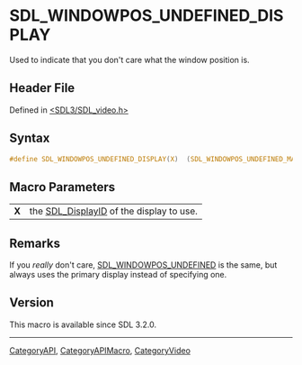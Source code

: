 # SDL_WINDOWPOS_UNDEFINED_DISPLAY

Used to indicate that you don't care what the window position is.

## Header File

Defined in [<SDL3/SDL_video.h>](https://github.com/libsdl-org/SDL/blob/main/include/SDL3/SDL_video.h)

## Syntax

```c
#define SDL_WINDOWPOS_UNDEFINED_DISPLAY(X)  (SDL_WINDOWPOS_UNDEFINED_MASK|(X))
```

## Macro Parameters

|       |                                                           |
| ----- | --------------------------------------------------------- |
| **X** | the [SDL_DisplayID](SDL_DisplayID) of the display to use. |

## Remarks

If you _really_ don't care,
[SDL_WINDOWPOS_UNDEFINED](SDL_WINDOWPOS_UNDEFINED) is the same, but always
uses the primary display instead of specifying one.

## Version

This macro is available since SDL 3.2.0.

----
[CategoryAPI](CategoryAPI), [CategoryAPIMacro](CategoryAPIMacro), [CategoryVideo](CategoryVideo)

